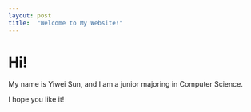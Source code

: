 ```yaml
---
layout: post
title:  "Welcome to My Website!"
---
```


# Hi!

My name is Yiwei Sun, and I am a junior majoring in Computer Science.

I hope you like it!